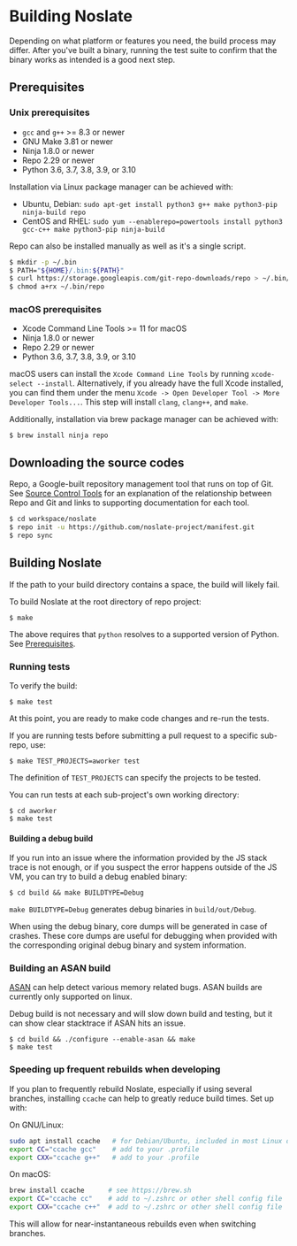 # Building Noslate

Depending on what platform or features you need, the build process may
differ. After you've built a binary, running the
test suite to confirm that the binary works as intended is a good next step.

## Prerequisites

### Unix prerequisites

* `gcc` and `g++` >= 8.3 or newer
* GNU Make 3.81 or newer
* Ninja 1.8.0 or newer
* Repo 2.29 or newer
* Python 3.6, 3.7, 3.8, 3.9, or 3.10

Installation via Linux package manager can be achieved with:

* Ubuntu, Debian: `sudo apt-get install python3 g++ make python3-pip ninja-build repo`
* CentOS and RHEL: `sudo yum --enablerepo=powertools install python3 gcc-c++ make python3-pip ninja-build`

Repo can also be installed manually as well as it's a single script.

```bash
$ mkdir -p ~/.bin
$ PATH="${HOME}/.bin:${PATH}"
$ curl https://storage.googleapis.com/git-repo-downloads/repo > ~/.bin/repo
$ chmod a+rx ~/.bin/repo
```

### macOS prerequisites

* Xcode Command Line Tools >= 11 for macOS
* Ninja 1.8.0 or newer
* Repo 2.29 or newer
* Python 3.6, 3.7, 3.8, 3.9, or 3.10

macOS users can install the `Xcode Command Line Tools` by running
`xcode-select --install`. Alternatively, if you already have the full Xcode
installed, you can find them under the menu `Xcode -> Open Developer Tool ->
More Developer Tools...`. This step will install `clang`, `clang++`, and
`make`.

Additionally, installation via brew package manager can be achieved with:

```console
$ brew install ninja repo
```

## Downloading the source codes

Repo, a Google-built repository management tool that runs on top of Git. See
[Source Control Tools][] for an explanation of the relationship between Repo
and Git and links to supporting documentation for each tool.

```bash
$ cd workspace/noslate
$ repo init -u https://github.com/noslate-project/manifest.git
$ repo sync
```

## Building Noslate

If the path to your build directory contains a space, the build will likely
fail.

To build Noslate at the root directory of repo project:

```console
$ make
```

The above requires that `python` resolves to a supported version of
Python. See [Prerequisites](#prerequisites).

### Running tests

To verify the build:

```console
$ make test
```

At this point, you are ready to make code changes and re-run the tests.

If you are running tests before submitting a pull request to a specific
sub-repo, use:

```console
$ make TEST_PROJECTS=aworker test
```

The definition of `TEST_PROJECTS` can specify the projects to be tested.

You can run tests at each sub-project's own working directory:

```console
$ cd aworker
$ make test
```

#### Building a debug build

If you run into an issue where the information provided by the JS stack trace
is not enough, or if you suspect the error happens outside of the JS VM, you
can try to build a debug enabled binary:

```console
$ cd build && make BUILDTYPE=Debug
```

`make BUILDTYPE=Debug` generates debug binaries in `build/out/Debug`.

When using the debug binary, core dumps will be generated in case of crashes.
These core dumps are useful for debugging when provided with the
corresponding original debug binary and system information.

### Building an ASAN build

[ASAN](https://github.com/google/sanitizers) can help detect various memory
related bugs. ASAN builds are currently only supported on linux.

Debug build is not necessary and will slow down build and testing, but it can
show clear stacktrace if ASAN hits an issue.

```console
$ cd build && ./configure --enable-asan && make
$ make test
```

### Speeding up frequent rebuilds when developing

If you plan to frequently rebuild Noslate, especially if using several branches,
installing `ccache` can help to greatly reduce build times. Set up with:

On GNU/Linux:

```bash
sudo apt install ccache   # for Debian/Ubuntu, included in most Linux distros
export CC="ccache gcc"    # add to your .profile
export CXX="ccache g++"   # add to your .profile
```

On macOS:

```bash
brew install ccache      # see https://brew.sh
export CC="ccache cc"    # add to ~/.zshrc or other shell config file
export CXX="ccache c++"  # add to ~/.zshrc or other shell config file
```

This will allow for near-instantaneous rebuilds even when switching branches.

[Source Control Tools]: https://source.android.com/setup/develop
